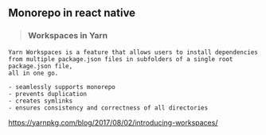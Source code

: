 ## Monorepo in react native

> ### Workspaces in Yarn

```
Yarn Workspaces is a feature that allows users to install dependencies  
from multiple package.json files in subfolders of a single root package.json file,
all in one go.

- seamlessly supports monorepo
- prevents duplication
- creates symlinks
- ensures consistency and correctness of all directories
```


https://yarnpkg.com/blog/2017/08/02/introducing-workspaces/